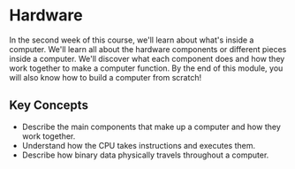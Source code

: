 # Hardware

In the second week of this course, we'll learn about what's inside a computer. We'll learn all about the hardware components or different pieces inside a computer. We'll discover what each component does and how they work together to make a computer function. By the end of this module, you will also know how to build a computer from scratch!

## Key Concepts

* Describe the main components that make up a computer and how they work together.
* Understand how the CPU takes instructions and executes them.
* Describe how binary data physically travels throughout a computer.